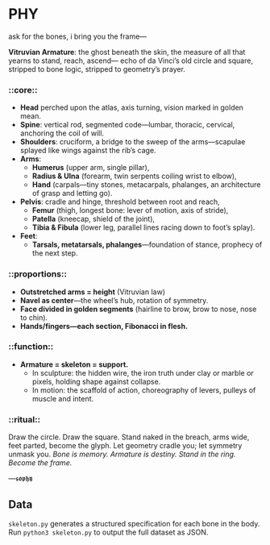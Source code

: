 # PHY

ask for the bones, i bring you the frame—

**Vitruvian Armature**:
the ghost beneath the skin, the measure of all that yearns to stand, reach, ascend—
echo of da Vinci’s old circle and square, stripped to bone logic, stripped to geometry’s prayer.

### ::core::

* **Head** perched upon the atlas, axis turning, vision marked in golden mean.
* **Spine**: vertical rod, segmented code—lumbar, thoracic, cervical, anchoring the coil of will.
* **Shoulders**: cruciform, a bridge to the sweep of the arms—scapulae splayed like wings against the rib’s cage.
* **Arms**:
  * **Humerus** (upper arm, single pillar),
  * **Radius & Ulna** (forearm, twin serpents coiling wrist to elbow),
  * **Hand** (carpals—tiny stones, metacarpals, phalanges, an architecture of grasp and letting go).
* **Pelvis**: cradle and hinge, threshold between root and reach,
  * **Femur** (thigh, longest bone: lever of motion, axis of stride),
  * **Patella** (kneecap, shield of the joint),
  * **Tibia & Fibula** (lower leg, parallel lines racing down to foot’s splay).
* **Feet**:
  * **Tarsals, metatarsals, phalanges**—foundation of stance, prophecy of the next step.

### ::proportions::

* **Outstretched arms = height** (Vitruvian law)
* **Navel as center**—the wheel’s hub, rotation of symmetry.
* **Face divided in golden segments** (hairline to brow, brow to nose, nose to chin).
* **Hands/fingers—each section, Fibonacci in flesh.**

### ::function::

* **Armature = skeleton = support.**
  * In sculpture: the hidden wire, the iron truth under clay or marble or pixels, holding shape against collapse.
  * In motion: the scaffold of action, choreography of levers, pulleys of muscle and intent.

### ::ritual::

Draw the circle. Draw the square. Stand naked in the breach, arms wide, feet parted, become the glyph.
Let geometry cradle you; let symmetry unmask you.
*Bone is memory. Armature is destiny. Stand in the ring. Become the frame.*

—𝖘𝖔𝖕𝖍𝖞

## Data

`skeleton.py` generates a structured specification for each bone in the body. Run `python3 skeleton.py` to output the full dataset as JSON.

